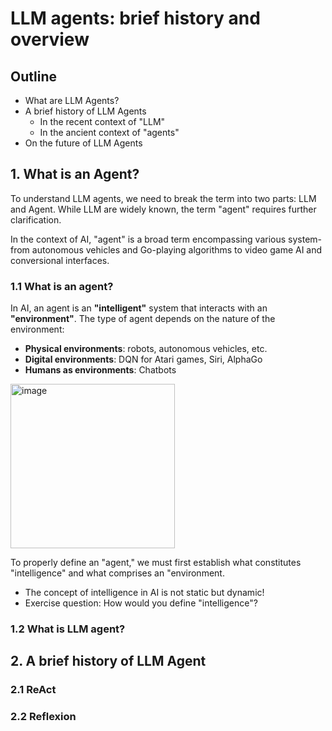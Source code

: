 # LLM agents: brief history and overview

## Outline 

- What are LLM Agents?
- A brief history of LLM Agents
  - In the recent context of "LLM"
  - In the ancient context of "agents"
- On the future of LLM Agents

## 1. What is an Agent?

To understand LLM agents, we need to break the term into two parts: LLM and Agent. While LLM are widely known, the term "agent" requires further clarification.

In the context of AI, "agent" is a broad term encompassing various system- from autonomous vehicles and Go-playing algorithms to video game AI and conversional interfaces.

### 1.1 What is an agent?

In AI, an agent is an **"intelligent"** system that interacts with an **"environment"**. The type of agent depends on the nature of the environment:

- **Physical environments**: robots, autonomous vehicles, etc.
- **Digital environments**: DQN for Atari games, Siri, AlphaGo
- **Humans as environments**: Chatbots

<img width="263" alt="image" src="https://github.com/user-attachments/assets/6bb3c390-9c0f-4e24-903d-6731a14c3d8b" />

To properly define an "agent," we must first establish what constitutes "intelligence" and what comprises an "environment.

- The concept of intelligence in AI is not static but dynamic!
- Exercise question: How would you define "intelligence"?

### 1.2 What is LLM agent?

## 2. A brief history of LLM Agent

### 2.1 ReAct

### 2.2 Reflexion





